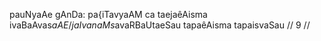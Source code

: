 pauNyaAe gAnDa: pa{iTavyaAM ca taejaêAisma ivaBaAvas$aAE /
jaIvanaM s$avaRBaUtaeSau tapaêAisma tapaisvaSau // 9 //